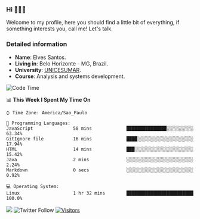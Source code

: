 


### Hi 🙋🏽‍♂️

Welcome to my profile, here you should find a little bit of everything, if something interests you, call me! Let's talk.

### Detailed information

* **Name**: Elves Santos.
* **Living in**: Belo Horizonte - MG, Brazil.
* **University**: [UNICESUMAR](https://venhaparaunicesumar.com.br/pos-graduacao).
* **Course**: Analysis and systems development.

<!--START_SECTION:waka-->
![Code Time](http://img.shields.io/badge/Code%20Time-22%20hrs%205%20mins-blue)

📊 **This Week I Spent My Time On** 

```text
⌚︎ Time Zone: America/Sao_Paulo

💬 Programming Languages: 
JavaScript               58 mins             ███████████████░░░░░░░░░░   63.34% 
GitIgnore file           16 mins             ████░░░░░░░░░░░░░░░░░░░░░   17.94% 
HTML                     14 mins             ███░░░░░░░░░░░░░░░░░░░░░░   15.42% 
Java                     2 mins              ░░░░░░░░░░░░░░░░░░░░░░░░░   2.24% 
Markdown                 0 secs              ░░░░░░░░░░░░░░░░░░░░░░░░░   0.92%

💻 Operating System: 
Linux                    1 hr 32 mins        █████████████████████████   100.0%

```


<!--END_SECTION:waka-->


<a href="https://www.linkedin.com/in/e1vescmd/"  target="_blank"><img src="https://img.shields.io/badge/-LinkedIn-%230077B5?style=for-the-badge&logo=linkedin&logoColor=white" target="_blank"></a>
![Twitter Follow](https://img.shields.io/twitter/follow/e1vescmd?color=00aced&label=Twitter&style=for-the-badge)
[![Visitors](https://api.visitorbadge.io/api/visitors?path=https%3A%2F%2Fgithub.com%2Fe1vescmd&labelColor=%23697689&countColor=%23d9e3f0)](https://visitorbadge.io/status?path=https%3A%2F%2Fgithub.com%2Fe1vescmd)

